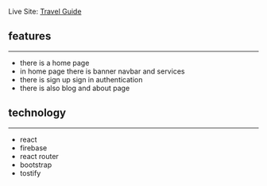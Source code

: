 
Live Site: [Travel Guide](https://solo-travel-guide.web.app/)

## features
***
*  there is a home page 
*  in home page there is banner navbar and services 
*  there is sign up sign in authentication
*  there is also blog and about page 


## technology
***
*  react  
*  firebase
*  react router
*  bootstrap
*  tostify
